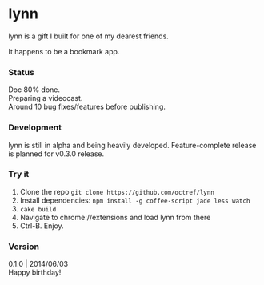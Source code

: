 lynn
===
lynn is a gift I built for one of my dearest friends. 

It happens to be a bookmark app.

### Status
Doc 80% done.  
Preparing a videocast.  
Around 10 bug fixes/features before publishing.  

### Development
lynn is still in alpha and being heavily developed.
Feature-complete release is planned for v0.3.0 release.

### Try it
1. Clone the repo `git clone https://github.com/octref/lynn`   
2. Install dependencies: `npm install -g coffee-script jade less watch`  
3. `cake build`  
4. Navigate to chrome://extensions and load lynn from there  
5. Ctrl-B. Enjoy.


### Version
0.1.0 | 2014/06/03  
Happy birthday!
